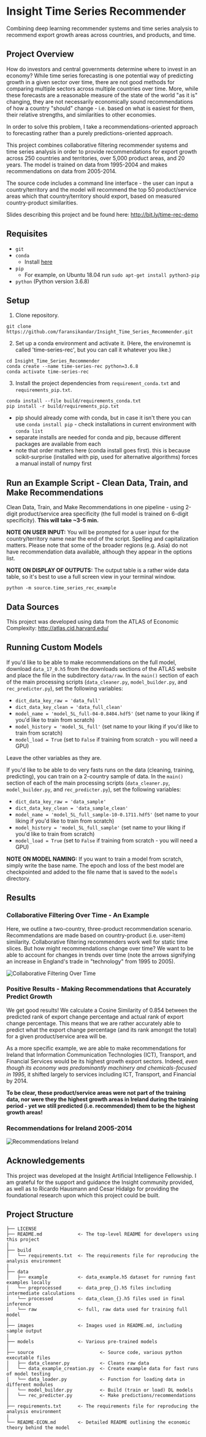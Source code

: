 # Insight Time Series Recommender

Combining deep learning recommender systems and time series analysis to recommend export growth areas across countries, and products, and time.

## Project Overview

How do investors and central governments determine where to invest in an economy? While time series forecasting is one potential way of predicting growth in a given sector over time, there are not good methods for comparing multiple sectors across multiple countries over time. More, while these forecasts are a reasonable measure of the state of the world "as it is" changing, they are not necessarily economically sound recommendations of how a country "should" change - i.e. based on what is easiest for them, their relative strengths, and similarities to other economies.

In order to solve this problem, I take a recommendations-oriented approach to forecasting rather than a purely predictions-oriented approach.

This project combines collaborative filtering recommender systems and time series analysis in order to provide recommendations for export growth across 250 countries and territories, over 5,000 product areas, and 20 years. The model is trained on data from 1995-2004 and makes recommendations on data from 2005-2014.

The source code includes a command line interface - the user can input a country/territory and the model will recommend the top 50 product/service areas which that country/territory should export, based on measured country-product similarities.

Slides describing this project and be found here: http://bit.ly/time-rec-demo

## Requisites

- `git`
- `conda`
  * Install [here](https://docs.conda.io/projects/conda/en/latest/user-guide/install/)
- `pip`
  * For example, on Ubuntu 18.04 run `sudo apt-get install python3-pip`
- `python` (Python version 3.6.8)

## Setup

1. Clone repository.
```
git clone https://github.com/faransikandar/Insight_Time_Series_Recommender.git
```

2. Set up a conda environment and activate it. (Here, the environemnt is called 'time-series-rec', but you can call it whatever you like.)
```
cd Insight_Time_Series_Recommender
conda create --name time-series-rec python=3.6.8
conda activate time-series-rec
```

3. Install the project dependencies from `requirement_conda.txt` and `requirements_pip.txt`.
```
conda install --file build/requirements_conda.txt
pip install -r build/requirements_pip.txt
```
* pip should already come with conda, but in case it isn't there you can use `conda install pip` - check installations in current environment with `conda list`
* separate installs are needed for conda and pip, because different packages are available from each
* note that order matters here (conda install goes first). this is because scikit-surprise (installed with pip, used for alternative algorithms) forces a manual install of numpy first

## Run an Example Script - Clean Data, Train, and Make Recommendations

Clean Data, Train, and Make Recommendations in one pipeline - using 2-digit product/service area specificity (the full model is trained on 6-digit specificity). **This will take ~3-5 min.**

**NOTE ON USER INPUT:** You will be prompted for a user input for the country/territory name near the end of the script. Spelling and capitalization matters. Please note that some of the broader regions (e.g. Asia) do not have recommendation data available, although they appear in the options list.

**NOTE ON DISPLAY OF OUTPUTS:** The output table is a rather wide data table, so it's best to use a full screen view in your terminal window.

```
python -m source.time_series_rec_example
```

## Data Sources

This project was developed using data from the ATLAS of Economic Complexity: http://atlas.cid.harvard.edu/

## Running Custom Models

If you'd like to be able to make recommendations on the full model, download `data_17_0.h5` from the downloads sections of the ATLAS website and place the file in the subdirectory `data/raw`. In the `main()` section of each of the main processing scripts (`data_cleaner.py`, `model_builder.py`, and `rec_predicter.py`), set the following variables:
- `dict_data_key_raw = 'data_full'`
- `dict_data_key_clean = 'data_full_clean'`
- `model_name = 'model_5L_full-04-0.8404.hdf5'` (set name to your liking if you'd like to train from scratch)
- `model_history = 'model_5L_full'` (set name to your liking if you'd like to train from scratch)
- `model_load = True` (set to `False` if training from scratch - you will need a GPU)

Leave the other variables as they are.

If you'd like to be able to do very fasts runs on the data (cleaning, training, predicting), you can train on a 2-country sample of data. In the `main()` section of each of the main processing scripts (`data_cleaner.py`, `model_builder.py`, and `rec_predicter.py`), set the following variables:
- `dict_data_key_raw = 'data_sample'`
- `dict_data_key_clean = 'data_sample_clean'`
- `model_name = 'model_5L_full_sample-10-0.1711.hdf5'` (set name to your liking if you'd like to train from scratch)
- `model_history = 'model_5L_full_sample'` (set name to your liking if you'd like to train from scratch)
- `model_load = True` (set to `False` if training from scratch - you will need a GPU)

**NOTE ON MODEL NAMING:** If you want to train a model from scratch, simply write the base name. The epoch and loss of the best model are checkpointed and added to the file name that is saved to the `models` directory.

## Results

### Collaborative Filtering Over Time - An Example

Here, we outline a two-country, three-product recommendation scenario. Recommendations are made based on country-product (i.e. user-item) similarity. Collaborative filtering recommenders work well for static time slices. But how might recommendations change over time? We want to be able to account for changes in trends over time (note the arrows signifying an increase in England's trade in "technology" from 1995 to 2005).

![Collaborative Filtering Over Time](images/Insight_Collab_Filtering_Over_Time.png)

### Positive Results - Making Recommendations that  Accurately Predict Growth

We get good results! We calculate a Cosine Similarity of 0.854 between the predicted rank of export change percentage and actual rank of export change percentage. This means that we are rather accurately able to predict what the export change percentage (and its rank amongst the total) for a given product/service area will be.

As a more specific example, we are able to make recommendations for Ireland that Information Communication Technologies (ICT), Transport, and Financial Services would be its highest growth export sectors. Indeed, *even though its economy was predominantly machinery and chemicals-focused in 1995*, it shifted largely to services including ICT, Transport, and Financial by 2014.

**To be clear, these product/service areas were not part of the training data, nor were they the highest growth areas in Ireland during the training period - yet we still predicted (i.e. recommended) them to be the highest growth areas!**

### Recommendations for Ireland 2005-2014

![Recommendations Ireland](images/Insight_Recs_Ireland.png)

## Acknowledgements

This project was developed at the Insight Artificial Intelligence Fellowship. I am grateful for the support and guidance the Insight community provided, as well as to Ricardo Hausmann and Cesar Hidalgo for providing the foundational research upon which this project could be built.

## Project Structure
```
├── LICENSE
├── README.md             <- The top-level README for developers using this project
│
├── build
│   └── requirements.txt  <- The requirements file for reproducing the analysis environment
│
├── data
│   ├── example           <- data_example.h5 dataset for running fast examples locally
│   └── preprocessed      <- data_prep_{}.h5 files including intermediate calculations
│   └── processed         <- data_clean_{}.h5 files used in final inference
│   └── raw               <- full, raw data used for training full model
│
├── images                <- Images used in README.md, including sample output
│
├── models                <- Various pre-trained models
│
├── source                        <- Source code, various python executable files
│   ├── data_cleaner.py           <- Cleans raw data
│   └── data_example_creation.py  <- Create example data for fast runs of model testing
│   └── data_loader.py            <- Function for loading data in different modules
│   └── model_builder.py          <- Build (train or load) DL models
│   └── rec_predicter.py          <- Make predictions/recommendations
│
├── requirements.txt      <- The requirements file for reproducing the analysis environment
│
└── README-ECON.md        <- Detailed README outlining the economic theory behind the model
```
